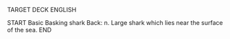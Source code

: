TARGET DECK
ENGLISH

START
Basic
Basking shark
Back: n. Large shark which lies near the surface of the sea.
END
